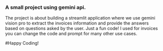 ### A small project using gemini api.
The project is about building a streamlit application where we use gemini vision pro to extract the invoices information and provide the answers based on questions asked by the user. Just a fun code!
I used for invoices you can change the code and prompt for many other use cases.




#Happy Coding! 
